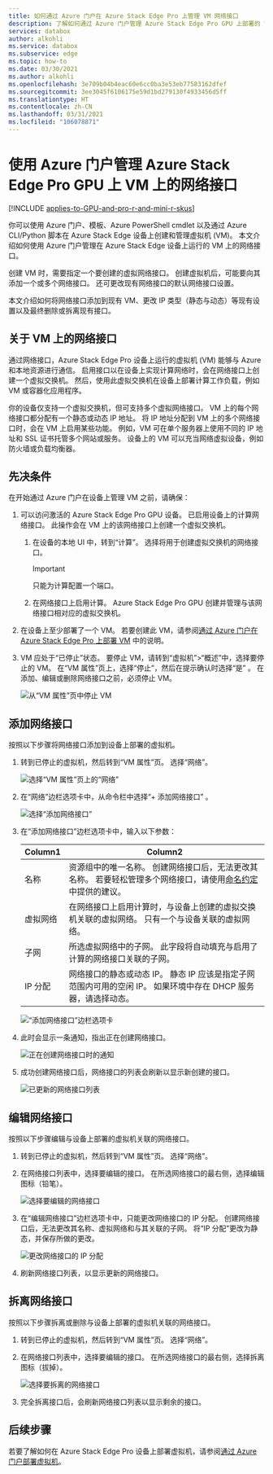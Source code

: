 ```yaml
---
title: 如何通过 Azure 门户在 Azure Stack Edge Pro 上管理 VM 网络接口
description: 了解如何通过 Azure 门户管理 Azure Stack Edge Pro GPU 上部署的 VM 上的网络接口。
services: databox
author: alkohli
ms.service: databox
ms.subservice: edge
ms.topic: how-to
ms.date: 03/30/2021
ms.author: alkohli
ms.openlocfilehash: 3e709b04b4eac60e6cc0ba3e53eb77583162dfef
ms.sourcegitcommit: 3ee3045f6106175e59d1bd279130f4933456d5ff
ms.translationtype: HT
ms.contentlocale: zh-CN
ms.lasthandoff: 03/31/2021
ms.locfileid: "106078871"
---
```

# <a name="use-the-azure-portal-to-manage-network-interfaces-on-the-vms-on-your-azure-stack-edge-pro-gpu"></a>使用 Azure 门户管理 Azure Stack Edge Pro GPU 上 VM 上的网络接口

[!INCLUDE [applies-to-GPU-and-pro-r-and-mini-r-skus](../../includes/azure-stack-edge-applies-to-gpu-pro-r-mini-r-sku.md)]

你可以使用 Azure 门户、模板、Azure PowerShell cmdlet 以及通过 Azure CLI/Python 脚本在 Azure Stack Edge 设备上创建和管理虚拟机 (VM)。 本文介绍如何使用 Azure 门户管理在 Azure Stack Edge 设备上运行的 VM 上的网络接口。 

创建 VM 时，需要指定一个要创建的虚拟网络接口。 创建虚拟机后，可能要向其添加一个或多个网络接口。 还可更改现有网络接口的默认网络接口设置。

本文介绍如何将网络接口添加到现有 VM、更改 IP 类型（静态与动态）等现有设置以及最终删除或拆离现有接口。 

        
## <a name="about-network-interfaces-on-vms"></a>关于 VM 上的网络接口

通过网络接口，Azure Stack Edge Pro 设备上运行的虚拟机 (VM) 能够与 Azure 和本地资源进行通信。 启用接口以在设备上实现计算网络时，会在网络接口上创建一个虚拟交换机。 然后，使用此虚拟交换机在设备上部署计算工作负载，例如 VM 或容器化应用程序。 

你的设备仅支持一个虚拟交换机，但可支持多个虚拟网络接口。 VM 上的每个网络接口都分配有一个静态或动态 IP 地址。 将 IP 地址分配到 VM 上的多个网络接口时，会在 VM 上启用某些功能。 例如，VM 可在单个服务器上使用不同的 IP 地址和 SSL 证书托管多个网站或服务。 设备上的 VM 可以充当网络虚拟设备，例如防火墙或负载均衡器。 <!--Is it possible to do that on ASE?-->

<!--There is a limit to how many virtual network interfaces can be created on the virtual switch on your device. See the Azure Stack Edge Pro limits article for details.--> 


## <a name="prerequisites"></a>先决条件

在开始通过 Azure 门户在设备上管理 VM 之前，请确保：

1. 可以访问激活的 Azure Stack Edge Pro GPU 设备。 已启用设备上的计算网络接口。 此操作会在 VM 上的该网络接口上创建一个虚拟交换机。 
    1. 在设备的本地 UI 中，转到“计算”。 选择将用于创建虚拟交换机的网络接口。

        > [!IMPORTANT] 
        > 只能为计算配置一个端口。

    1. 在网络接口上启用计算。 Azure Stack Edge Pro GPU 创建并管理与该网络接口相对应的虚拟交换机。

1. 在设备上至少部署了一个 VM。 若要创建此 VM，请参阅[通过 Azure 门户在 Azure Stack Edge Pro 上部署 VM](azure-stack-edge-gpu-deploy-virtual-machine-portal.md) 中的说明。

1. VM 应处于“已停止”状态。 要停止 VM，请转到“虚拟机”>“概述”中，选择要停止的 VM。 在“VM 属性”页上，选择“停止”，然后在提示确认时选择“是” 。 在添加、编辑或删除网络接口之前，必须停止 VM。

    ![从“VM 属性”页中停止 VM](./media/azure-stack-edge-gpu-manage-virtual-machine-network-interfaces-portal/stop-vm-2.png)


## <a name="add-a-network-interface"></a>添加网络接口

按照以下步骤将网络接口添加到设备上部署的虚拟机。 

1. 转到已停止的虚拟机，然后转到“VM 属性”页。 选择“网络”。
    
    ![选择“VM 属性”页上的“网络”](./media/azure-stack-edge-gpu-manage-virtual-machine-network-interfaces-portal/add-nic-1.png)

2. 在“网络”边栏选项卡中，从命令栏中选择“+ 添加网络接口” 。

    ![选择“添加网络接口”](./media/azure-stack-edge-gpu-manage-virtual-machine-network-interfaces-portal/add-nic-2.png)

3. 在“添加网络接口”边栏选项卡中，输入以下参数：

    
    |Column1  |Column2  |
    |---------|---------|
    |名称     | 资源组中的唯一名称。 创建网络接口后，无法更改其名称。 若要轻松管理多个网络接口，请使用[命名约定](/azure/cloud-adoption-framework/ready/azure-best-practices/naming-and-tagging#resource-naming)中提供的建议。     |
    |虚拟网络| 在网络接口上启用计算时，与设备上创建的虚拟交换机关联的虚拟网络。 只有一个与设备关联的虚拟网络。         |         
    |子网     | 所选虚拟网络中的子网。 此字段将自动填充与启用了计算的网络接口关联的子网。         |       
    |IP 分配   | 网络接口的静态或动态 IP。 静态 IP 应该是指定子网范围内可用的空闲 IP。 如果环境中存在 DHCP 服务器，请选择动态。        | 

    ![“添加网络接口”边栏选项卡](./media/azure-stack-edge-gpu-manage-virtual-machine-network-interfaces-portal/add-nic-3.png)

4. 此时会显示一条通知，指出正在创建网络接口。

    ![正在创建网络接口时的通知](./media/azure-stack-edge-gpu-manage-virtual-machine-network-interfaces-portal/add-nic-4.png)

5.  成功创建网络接口后，网络接口的列表会刷新以显示新创建的接口。

    ![已更新的网络接口列表](./media/azure-stack-edge-gpu-manage-virtual-machine-network-interfaces-portal/add-nic-5.png)


## <a name="edit-a-network-interface"></a>编辑网络接口

按照以下步骤编辑与设备上部署的虚拟机关联的网络接口。

1. 转到已停止的虚拟机，然后转到“VM 属性”页。 选择“网络”。

1. 在网络接口列表中，选择要编辑的接口。 在所选网络接口的最右侧，选择编辑图标（铅笔）。  

    ![选择要编辑的网络接口](./media/azure-stack-edge-gpu-manage-virtual-machine-network-interfaces-portal/edit-nic-1.png)

1. 在“编辑网络接口”边栏选项卡中，只能更改网络接口的 IP 分配。 创建网络接口后，无法更改其名称、虚拟网络和与其关联的子网。 将“IP 分配”更改为静态，并保存所做的更改。

    ![更改网络接口的 IP 分配](./media/azure-stack-edge-gpu-manage-virtual-machine-network-interfaces-portal/edit-nic-2.png)

1. 刷新网络接口列表，以显示更新的网络接口。


## <a name="detach-a-network-interface"></a>拆离网络接口

按照以下步骤拆离或删除与设备上部署的虚拟机关联的网络接口。

1. 转到已停止的虚拟机，然后转到“VM 属性”页。 选择“网络”。

1. 在网络接口列表中，选择要编辑的接口。 在所选网络接口的最右侧，选择拆离图标（拔掉）。  

    ![选择要拆离的网络接口](./media/azure-stack-edge-gpu-manage-virtual-machine-network-interfaces-portal/detach-nic-1.png)

1. 完全拆离接口后，会刷新网络接口列表以显示剩余的接口。

## <a name="next-steps"></a>后续步骤

若要了解如何在 Azure Stack Edge Pro 设备上部署虚拟机，请参阅[通过 Azure 门户部署虚拟机](azure-stack-edge-gpu-deploy-virtual-machine-portal.md)。
